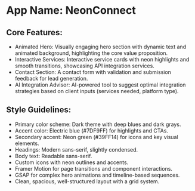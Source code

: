 # **App Name**: NeonConnect

## Core Features:

- Animated Hero: Visually engaging hero section with dynamic text and animated background, highlighting the core value proposition.
- Interactive Services: Interactive service cards with neon highlights and smooth transitions, showcasing API integration services.
- Contact Section: A contact form with validation and submission feedback for lead generation.
- AI Integration Advisor: AI-powered tool to suggest optimal integration strategies based on client inputs (services needed, platform type).

## Style Guidelines:

- Primary color scheme: Dark theme with deep blues and dark grays.
- Accent color: Electric blue (#7DF9FF) for highlights and CTAs.
- Secondary accent: Neon green (#39FF14) for icons and key visual elements.
- Headings: Modern sans-serif, slightly condensed.
- Body text: Readable sans-serif.
- Custom icons with neon outlines and accents.
- Framer Motion for page transitions and component interactions.
- GSAP for complex hero animations and timeline-based sequences.
- Clean, spacious, well-structured layout with a grid system.